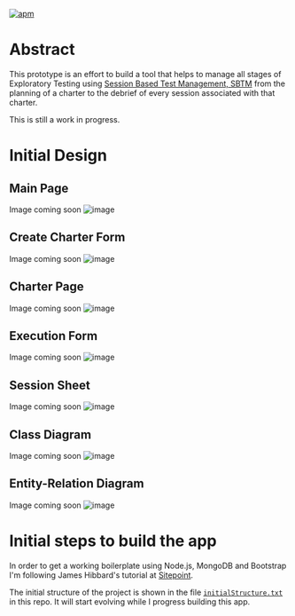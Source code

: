 [![apm](https://img.shields.io/badge/License-MIT-blue.svg)](https://github.com/eabedrapo/explorer-tracker/master/LICENSE.md)

# Abstract

This prototype is an effort to build a tool that helps to manage all stages of Exploratory Testing using [Session Based Test Management, SBTM](https://www.satisfice.com/download/session-based-test-management) from the planning of a charter to the debrief of every session associated with that charter.

This is still a work in progress.

# Initial Design

## Main Page
Image coming soon
![image]()

## Create Charter Form
Image coming soon
![image]()

## Charter Page
Image coming soon
![image]()

## Execution Form
Image coming soon
![image]()

## Session Sheet
Image coming soon
![image]()

## Class Diagram
Image coming soon
![image]()

## Entity-Relation Diagram
Image coming soon
![image]()

# Initial steps to build the app

In order to get a working boilerplate using Node.js, MongoDB and Bootstrap I'm following James Hibbard's tutorial at [Sitepoint](https://www.sitepoint.com/build-simple-beginner-app-node-bootstrap-mongodb/).

The initial structure of the project is shown in the file [`initialStructure.txt`](https://github.com/eabedrapo/explorer-tracker/master/design-documents/initial-structure.txt) in this repo. It will start evolving while I progress building this app.